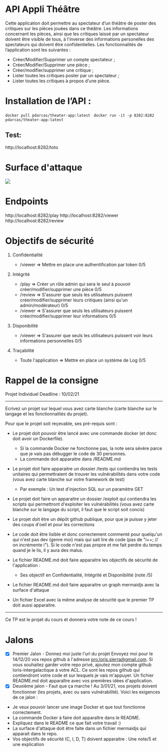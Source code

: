 # API Appli Théâtre
Cette application doit permettre au spectateur d’un théâtre de poster des critiques sur les pièces jouées dans ce théâtre. 
Les informations concernant les pièces, ainsi que les critiques laissé par un spectateur doivent être visible de tous, à l'inverse des informations personelles des spectateurs qui doivent être confidentielles.
Les fonctionnalités de l’application sont les suivantes :
* Créer/Modifier/Supprimer un compte spectateur ;
* Créer/Modifier/Supprimer une pièce ;
* Créer/modifier/supprimer une critique ;
* Lister toutes les critiques poster par un spectateur ;
* Lister toutes les critiques à propos d’une pièce.
# Installation de l’API :
```docker pull pdarcas/theater-app:latest ```
```docker run -it -p 8282:8282 pdarcas/theater-app:latest```
## Test:
http://localhost:8282/toto

# Surface d'attaque

[![](https://mermaid.ink/img/eyJjb2RlIjoiZ3JhcGggVERcbiAgQVtPU10gLS0-QltEb2NrZXJdXG4gIEIgLS0-IENbVG9tY2F0XVxuICBDIC0tPiBFW1NwcmluZ0Jvb3RdXG4gIEIgLS4gQkREIEgyIC4tRVxuICBFIC0tPiBGW0FQSS10aGVhdGVyVm90ZV1cbiAgRiAtLT4gSFtcIi92aWV3ZXJcIl1cbiAgRiAtLT4gSVtcIi9yZXZpZXdcIl1cbiAgRiAtLT4gSltcIi9wbGF5XCJdXG5cblx0XHQiLCJtZXJtYWlkIjp7fSwidXBkYXRlRWRpdG9yIjpmYWxzZX0)](https://mermaid-js.github.io/mermaid-live-editor/#/edit/eyJjb2RlIjoiZ3JhcGggVERcbiAgQVtPU10gLS0-QltEb2NrZXJdXG4gIEIgLS0-IENbVG9tY2F0XVxuICBDIC0tPiBFW1NwcmluZ0Jvb3RdXG4gIEIgLS4gQkREIEgyIC4tRVxuICBFIC0tPiBGW0FQSS10aGVhdGVyVm90ZV1cbiAgRiAtLT4gSFtcIi92aWV3ZXJcIl1cbiAgRiAtLT4gSVtcIi9yZXZpZXdcIl1cbiAgRiAtLT4gSltcIi9wbGF5XCJdXG5cblx0XHQiLCJtZXJtYWlkIjp7fSwidXBkYXRlRWRpdG9yIjpmYWxzZX0)

# Endpoints
http://localhost:8282/play
http://localhost:8282/viewer
http://localhost:8282/review


# Objectifs de sécurité

1. Confidentialité
    * /viewer => Mettre en place une authentification par token 0/5
     
2. Intégrité
    * /play => Créer un rôle admin qui sera le seul à pouvoir créer/modifier/supprimer une pièce 0/5
    * /review => S'assurer que seuls les utilisateurs puissent créer/modifier/supprimer leurs critiques (ainsi qu'un admin/modérateur) 0/5
    * /viewer => S'assurer que seuls les utilisateurs puissent créer/modifier/supprimer leur informations 0/5

3. Disponibilité
    * /viewer => S'assurer que seuls les utilisateurs puissent voir leurs informations personnelles 0/5

4. Traçabilité
    * Toute l'application => Mettre en place un système de Log 0/5

# Rappel de la consigne 

Projet Individuel
Deadline : 10/02/21

---

Ecrivez un projet sur lequel vous avez carte blanche (carte blanche sur le langage et les fonctionnalités du projet).

Pour que le projet soit reçevable, ses pré-requis sont :

- Le projet doit pouvoir être lancé avec une commande docker (et donc doit avoir un Dockerfile).
  - Si la commande Docker ne fonctionne pas, la note sera sévère parce que je vais pas débugger le code de 30 personnes.
  - La commande doit apparaitre dans /README.md

- Le projet doit faire apparaitre un dossier /tests qui contiendra les tests unitaires qui permettraient de trouver les vulnérabilités dans votre code (vous avez carte blanche sur votre framework de test)
  - Par exemple : Un test d'injection SQL sur un paramètre GET

- Le projet doit faire un apparaitre un dossier /exploit qui contiendra les scripts qui permettront d'exploiter les vulnérabilités (vous avez carte blanche sur le langage du script, il faut que le script soit concis)

- Le projet doit être un dépôt github publique, pour que je puisse y jeter des coups d'oeil et pour les corrections

- Le code doit être lisible et donc correctement commenté pour quelqu'un qui n'est pas dev (genre moi) mais qui sait lire de code (pas de "i++; // on incrémente i"). Si le code n'est pas propre et me fait perdre du temps quand je le lis, il y aura des malus.

- Le fichier README.md doit faire apparaitre les objectifs de sécurité de l'application :
    - Ses objectif en Confidentialité, Intégrité et Disponibilité (note /5)

- Le fichier README.md doit faire apparaitre un graph mermaidjs avec la surface d'attaque

- Un fichier Excel avec la même analyse de sécurité que le premier TP doit aussi apparaitre.

---

Ce TP est le projet du cours et donnera votre note de ce cours !

# Jalons 

- [X] Premier Jalon - Donnez moi juste l'url du projet
Envoyez moi pour le 14/12/20 vos repos github à l'adresse pro.loris.sierra@gmail.com.
Si vous souhaitez garder votre repo privé, ajoutez mon compte github loris-intergalactique à votre ACL.
Ce sont les repos github qui contiendront votre code et sur lesquels je vais m'appuyer. Un fichier README.md doit apparaître avec vos premières idées d'application.
- [X] Deuxième jalon - Faut que ça marche !
Au 3/01/21, vos projets doivent fonctionner (les projets, avec ou sans vulnérabilité).
Voici les exigences de ce jalon :
- Je veux pouvoir lancer une image Docker et que tout fonctionne correctement. 
- La commande Docker à faire doit apparaître dans le README.
- Expliquez dans le README ce que fait votre travail :)
- La surface d'attaque doit être faite dans un fichier mermaidjs qui apparait dans le repo.
- Vos objectifs de sécurité (C, I, D, T) doivent apparaitre : Une note/5 et une explication
